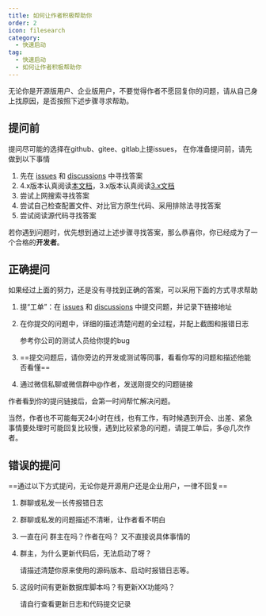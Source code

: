 ```yaml
---
title: 如何让作者积极帮助你
order: 2
icon: filesearch
category:
  - 快速启动
tag:
  - 快速启动
  - 如何让作者积极帮助你
---
```


无论你是开源版用户、企业版用户，不要觉得作者不愿回复你的问题，请从自己身上找原因，是否按照下述步骤寻求帮助。



## 提问前

提问尽可能的选择在github、gitee、gitlab上提issues， 在你准备提问前，请先做到以下事情

1. 先在 [issues](https://github.com/zuihou/lamp-cloud/issues) 和 [discussions](https://github.com/zuihou/lamp-cloud/discussions) 中寻找答案
2. 4.x版本认真阅读[本文档](./简介.md)，3.x版本认真阅读[3.x文档](https://www.kancloud.cn/zuihou/zuihou-admin-cloud)
3. 尝试上网搜索寻找答案
4. 尝试自己检查配置文件、对比官方原生代码、采用排除法寻找答案
5. 尝试阅读源代码寻找答案

若你遇到问题时，优先想到通过上述步骤寻找答案，那么恭喜你，你已经成为了一个合格的**开发者**。



## 正确提问

如果经过上面的努力，还是没有寻找到正确的答案，可以采用下面的方式寻求帮助

1. 提“工单”：在 [issues](https://github.com/zuihou/lamp-cloud/issues) 和 [discussions](https://github.com/zuihou/lamp-cloud/discussions) 中提交问题，并记录下链接地址

2. 在你提交的问题中，详细的描述清楚问题的全过程，并配上截图和报错日志

   参考你公司的测试人员给你提的bug

3. ==提交问题后，请你旁边的开发或测试等同事，看看你写的问题和描述他能否看懂==

4. 通过微信私聊或微信群中@作者，发送刚提交的问题链接

作者看到你的提问链接后，会第一时间帮忙解决问题。 

当然，作者也不可能每天24小时在线，也有工作，有时候遇到开会、出差、紧急事情要处理时可能回复比较慢，遇到比较紧急的问题，请提工单后，多@几次作者。



## 错误的提问

==通过以下方式提问，无论你是开源用户还是企业用户，一律不回复==

1. 群聊或私发一长传报错日志

2. 群聊或私发的问题描述不清晰，让作者看不明白

3. 一直在问 群主在吗？作者在吗？ 又不直接说具体事情的

4. 群主，为什么更新代码后，无法启动了呀？    

   请描述清楚你原来使用的源码版本、启动时报错日志等。

5. 这段时间有更新数据库脚本吗？有更新XX功能吗？

   请自行查看更新日志和代码提交记录

   
